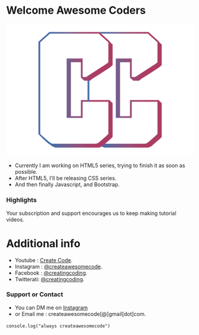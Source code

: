 # Welcome Awesome Coders
![Image](https://raw.githubusercontent.com/Aryankit/blackbrick/master/assets/images/final.png)

- Currently I am working on HTML5 series, trying to finish it as soon as possible.
- After HTML5, I'll be releasing CSS series.
- And then finally Javascript, and Bootstrap.


### Highlights

Your subscription and support encourages us to keep making tutorial videos.


# Additional info
- Youtube   : [Create Code](https://www.youtube.com/channel/UCZbQysCZUd8R9xNGzHg_ZHA).
- Instagram : [@createawesomecode](https://www.instagram.com/createawesomecode/).
- Facebook  : [@creatingcoding](https://www.facebook.com/creatingcoding).
- Twitterati: [@creatingcoding](https://twitter.com/creatingcoding).


### Support or Contact

- You can DM me on [Instagram](https://help.github.com/categories/github-pages-basics/)
- or Email me : createawesomecode[@]gmail[dot]com.

`console.log("always createawesomecode")`
